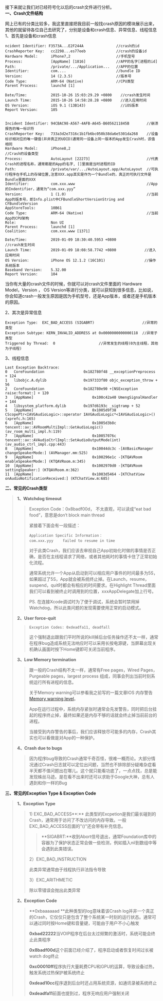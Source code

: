 接下来就让我们对已经符号化以后的crash文件进行分析。  
**一、Crash文件结构**

网上已有的分类比较多，我这里直接把我目前一般找crash原因的模块展示出来，其他的就留待各位自己去研究了，分别是设备和crash信息、异常信息、线程信息  
 1、首先是设备和crash信息

```
ncident Identifier: F3573A...E2F244A               //crash的id
CrashReporter Key:   cc2298...es77eeb              //crash的设备id
Hardware Model:      iPhone7,2                     //手机型号
Process:             [AppName] [1816]              //APP的名字[进程的id]
Path:                /private/.../Application...   //APP的位置
Identifier:          com....                       //bundle ID
Version:             14 (2.3.5)                    //版本号
Code Type:           ARM-64 (Native)               //CPU类型
Parent Process:      launchd [1]

Date/Time:           2015-10-26 15:03:29.29 +0800    //crash发生时间
Launch Time:         2015-10-26 14:58:28.28 +0800    //进入应用时间
OS Version:          iOS 9.1 (13B143)                //iOS版本
Report Version:      105


Incident Identifier: 94CBAC98-A567-4AFB-A645-B6056211845B        //崩溃报告的唯一标识符
CrashReporter Key:   733a3d2e7316c1b1fb6bc050b38da6e5301da268    //设备标识相对应的唯一键值(并非真正的UDID)通常同一设备上同一版本的App发生Crash时，该值相同
Hardware Model:      iPhone8,2                                   //Crash的设备类型 
Process:             AutoLayout [22273]                          //代表Crash的进程名称，通常都是的App的名字, []里面是当时进程的ID
Path:                /private/var/.../AutoLayout.app/AutoLayout  //可执行程序在手机上的存储位置,注意XXX.app其实是作为一个Bundle的，真正的可执行文件是Bundle里面的XXX
Identifier:          com.xxx.www                                 //App的Indentifier，通常为“com.xxx.yyy”
Version:             1 (1.0)                                     //当前App的版本号，即Info.plist中CFBundleShortVersionString and CFBundleVersion
AppStoreTools:       10B61
Code Type:           ARM-64 (Native)                             //当前App的CPU架构
Role:                Non UI
Parent Process:      launchd [1]
Coalition:           com.xxx.www [1371]

Date/Time:           2019-01-09 18:30:40.5953 +0800             //crash发生时间
Launch Time:         2019-01-09 18:08:58.7742 +0800             //进入应用时间
OS Version:          iPhone OS 12.1.2 (16C101)                  //操作系统版本
Baseband Version:    5.32.00
Report Version:      104

```

当你有大量的crash文件的时候，你就可以对crash文件里面的 Hardware Model，Version ， OS Version等进行分类，就可以获知到很多信息，比如说，你会知道crash一般发生原因是因为手机型号，还是App版本，或者还是手机版本的原因。

2、其次是异常信息

```
Exception Type:  EXC_BAD_ACCESS (SIGABRT)                      //异常的类型
Exception Subtype: KERN_INVALID_ADDRESS at 0x0000000000000118  //异常子类型
Triggered by Thread:  0                    //异常发生的线程(0为主线程，其他为子线程)
```

3、线程信息

```
Last Exception Backtrace:
0   CoreFoundation                  0x182780f48 __exceptionPreprocess + 124
1   libobjc.A.dylib                 0x197333f80 objc_exception_throw + 56
2   CoreFoundation                  0x182780e90 +[NSException raise:format:] + 120
3   [AppName]                           0x100c42a40 UmengSignalHandler + 144
4   libsystem_platform.dylib        0x197d6193c _sigtramp + 52
5   [AppName]                           0x1005d9f38 CScopePtr<IAVGAudioLogic>::operator IAVGAudioLogic*<IAVGAudioLogic>() (xprefc.h:165)
6   [AppName]                           0x1005d3b8c tencent::av::AVRoomMultiImpl::GetAudioLogic() (av_room_multi_impl.h:119)
7   [AppName]                           0x10057076c tencent::av::AVAudioCtrlImpl::SetAudioOutputMode(int) (av_audio_ctrl_impl.cpp:443)
8   [AppName]                           0x10044dc3c -[AVBasicManager changeSpeakerMode:] (AVManager.mm:525)
9   [AppName]                           0x100296e1c -[KTQAVRoom enableSpeakerMode:] (KTQAVRoom.m:345)
10  [AppName]                           0x1002970d0 -[KTQAVRoom settingSpeaker:] (KTQAVRoom.m:362)
11  [AppName]                           0x1003d5464 -[KTChatView onAudioNotificationReceived:] (KTChatView.m:685)
```

**二、常见的Crash类型**

> **1、Watchdog timeout**
>
> > Exception Code：0x8badf00d， 不太直观，可以读成“eat bad food”，意思是don‘t block main thread
> >
> > 紧接着下面会有一段描述：
> >
> > ```
> > Application Specific Information：
> > com.xxx.yyy　　 failed to resume in time
> > ```
> >
> > 对于此类Crash，我们应该去审视自己App初始化时做的事情是否正确，是否在主线程请求了网络，或者其他耗时的事情卡住了正常初始化流程。
> >
> > 通常系统允许一个App从启动到可以相应用户事件的时间最多为5S，如果超过了5S，App就会被系统终止掉。在Launch，resume，suspend，quit时都会有相应的时间要求。在Highlight Thread里面我们可以看到被终止时调用到的位置，xxxAppDelegate加上行号。
> >
> > PS. 在连接Xcode调试时为了便于调试，系统会暂时禁用掉Watchdog，所以此类问题的发现需要使用正常的启动模式。
>
> **2、User force-quit**
>
> > ```
> > Exception Codes: 0xdeadfa11, deadfall
> > ```
> >
> > 这个强制退出跟我们平时所说的kill掉后台任务操作还不太一样，通常在程序bug造成系统无法响应时可以采用长按电源键，当屏幕出现关机确认画面时按下Home键即可关闭当前程序。
>
> **3、Low Memory termination**
>
> > 跟一般的Crash结构不太一样，通常有Free pages，Wired Pages，Purgeable pages，largest process 组成，同事会列出当前时刻系统运行所有进程的信息。
> >
> > 关于Memory warning可以参看我之前写的一篇文章IOS 内存警告[Memory warning level](http://www.cnblogs.com/smileEvday/archive/2012/03/07/MemoryWarning.html)。
> >
> > App在运行过程中，系统内存紧张时通常会先发警告，同时把后台挂起的程序终止掉，最终如果还是内存不够的话就会终止掉当前前台的进程。
> >
> > 当接受到内存警告的事后，我们应该释放尽可能多的内存，Crash其实也可以看做是对App的一种保护。
>
> **4、Crash due to bugs**
>
> > 因为程序bug导致的Crash通常千奇百怪，很难一概而论。大部分情况通过Crash日志就可以定位出问题，当然也不排除部分疑难杂症看半天都不值问题出在哪儿。这个就只能看功底了，一点点找，总是能发现蛛丝马迹。是在看不出来时还可以求助于Google大神，总有人遇到和你一样的Bug

**三、常见的Exception Type & Exception Code**

> **1、Exception Type**
>
> > 1\) EXC\_BAD\_ACCESS**:** 此类型的Excpetion是我们最长碰到的Crash，通常用于访问了不改访问的内存导致。一般EXC\_BAD\_ACCESS后面的"\(\)"还会带有补充信息。
> >
> > > **SIGABRT:**收到Abort信号退出，通常Foundation库中的容器为了保护状态正常会做一些检测，例如插入nil到数组中等会遇到此类错误。
> >
> > 2）EXC\_BAD\_INSTRUCTION
> >
> > 此类异常通常由于线程执行非法指令导致
> >
> > 3）EXC\_ARITHMETIC
> >
> > 除以零错误会抛出此类异常
>
> **2、Exception Code**
>
> > **0xbaaaaaad **此种类型的log意味着该Crash log并非一个真正的Crash，它仅仅只是包含了整个系统某一时刻的运行状态。通常可以通过同时按Home键和音量键，可能由于用户不小心触发
> >
> > **0xbad22222**当VOIP程序在后台太过频繁的激活时，系统可能会终止此类程序
> >
> > **0x8badf00d**这个前面已经介绍了，程序启动或者恢复时间过长被watch dog终止
> >
> > **0xc00010ff**程序执行大量耗费CPU和GPU的运算，导致设备过热，触发系统过热保护被系统终止
> >
> > **0xdead10cc**程序退到后台时还占用系统资源，如通讯录被系统终止
> >
> > **0xdeadfa11**前面也提到过，程序无响应用户强制关闭




